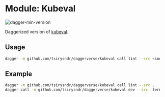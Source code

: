 # Module: Kubeval

![dagger-min-version](https://img.shields.io/badge/dagger%20version-v0.9.11-green)

Daggerized version of [kubeval](https://github.com/instrumenta/kubeval).

## Usage

```sh
dagger -m github.com/tsirysndr/daggerverse/kubeval call lint --src <source>
```

## Example

```sh
dagger -m github.com/tsirysndr/daggerverse/kubeval call lint --src . 
dagger call -m github.com/tsirysndr/daggerverse/kubeval dev --src. terminal
```

